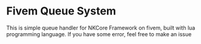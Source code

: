 # Fivem Queue System

This is simple queue handler for NKCore Framework on fivem, built with lua programming language.
If you have some error, feel free to make an issue
